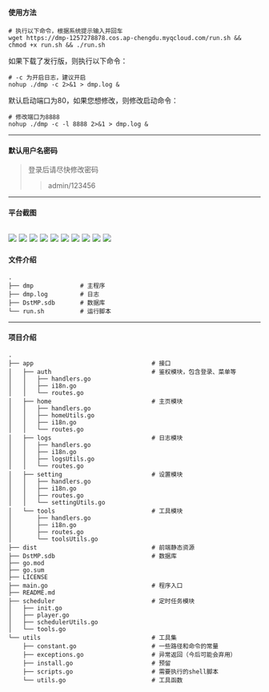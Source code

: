 
#### 使用方法
```shell
# 执行以下命令，根据系统提示输入并回车
wget https://dmp-1257278878.cos.ap-chengdu.myqcloud.com/run.sh && chmod +x run.sh && ./run.sh
```
如果下载了发行版，则执行以下命令：
```shell
# -c 为开启日志，建议开启
nohup ./dmp -c 2>&1 > dmp.log &
```
默认启动端口为80，如果您想修改，则修改启动命令：
```shell
# 修改端口为8888
nohup ./dmp -c -l 8888 2>&1 > dmp.log &
```

---

#### 默认用户名密码
>登录后请尽快修改密码  
>  
>>admin/123456

---

#### 平台截图
![](http://8.137.107.46/dmp/home-en.png)
![](http://8.137.107.46/dmp/home-zh.png)
![](http://8.137.107.46/dmp/room-en.png)
![](http://8.137.107.46/dmp/room-zh.png)
![](http://8.137.107.46/dmp/player-en.png)
![](http://8.137.107.46/dmp/player-zh.png)
![](http://8.137.107.46/dmp/statistics-en.png)
![](http://8.137.107.46/dmp/statistics-zh.png)
![](http://8.137.107.46/dmp/menu-tools-en.png)
![](http://8.137.107.46/dmp/menu-tools-zh.png)
---

#### 文件介绍
```text
.
├── dmp             # 主程序
├── dmp.log         # 日志
├── DstMP.sdb       # 数据库
└── run.sh          # 运行脚本
```

---

#### 项目介绍
```text
.
├── app                                 # 接口
│   ├── auth                            # 鉴权模块，包含登录、菜单等
│   │   ├── handlers.go
│   │   ├── i18n.go
│   │   └── routes.go
│   ├── home                            # 主页模块
│   │   ├── handlers.go
│   │   ├── homeUtils.go
│   │   ├── i18n.go
│   │   └── routes.go
│   ├── logs                            # 日志模块
│   │   ├── handlers.go
│   │   ├── i18n.go
│   │   ├── logsUtils.go
│   │   └── routes.go
│   ├── setting                         # 设置模块
│   │   ├── handlers.go
│   │   ├── i18n.go
│   │   ├── routes.go
│   │   └── settingUtils.go
│   └── tools                           # 工具模块
│       ├── handlers.go
│       ├── i18n.go
│       ├── routes.go
│       └── toolsUtils.go
├── dist                                # 前端静态资源
├── DstMP.sdb                           # 数据库
├── go.mod
├── go.sum
├── LICENSE
├── main.go                             # 程序入口
├── README.md
├── scheduler                           # 定时任务模块
│   ├── init.go
│   ├── player.go
│   ├── schedulerUtils.go
│   └── tools.go
└── utils                               # 工具集
    ├── constant.go                     # 一些路径和命令的常量
    ├── exceptions.go                   # 异常返回（今后可能会弃用）
    ├── install.go                      # 预留
    ├── scripts.go                      # 需要执行的shell脚本
    └── utils.go                        # 工具函数
```
